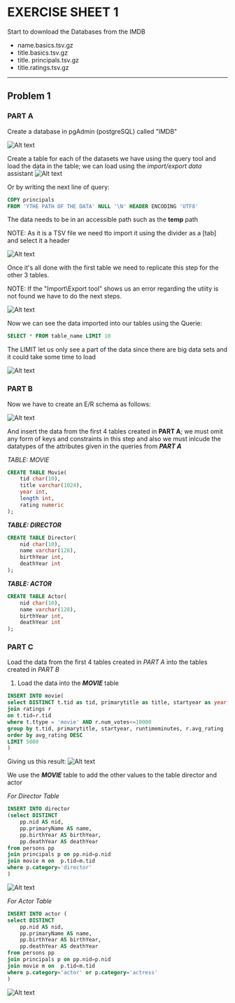 # EXERCISE SHEET 1

Start to download the Databases from the IMDB

- name.basics.tsv.gz
- title.basics.tsv.gz
- title. principals.tsv.gz
- title.ratings.tsv.gz
---

## Problem 1
### PART A
Create a database in pgAdmin (postgreSQL) called "IMDB"

![Alt text][database_create]

[database_create]: image.png

Create a table for each of the datasets we have using the query tool and load the data in the table; we can load using the *import/export data* assistant
![Alt text](image-1.png)

Or by writing the next line of query: 
``` SQL
COPY principals 
FROM 'YTHE PATH OF THE DATA' NULL '\N' HEADER ENCODING 'UTF8'
```

The data needs to be in an accessible path such as the **temp** path

NOTE: As it is a TSV file we need tto import it using the divider as a [tab] and select it a header 

![Alt text](image-2.png)

Once it's all done with the first table we need to replicate this step for the other 3 tables.

NOTE: If the "Import\Export tool" shows us an error regarding the utiity is  not found we have to do the next steps.

![Alt text](image-3.png)

Now we can see the data imported into our tables using the Querie:
```SQL
SELECT * FROM table_name LIMIT 10
```
The LIMIT let us only see a part of the data since there are big data sets and it could take some time to load

![Alt text](image-4.png)

### PART B

Now we have to create an E/R schema as follows:

![Alt text](image-5.png)

And insert the data from the first 4 tables created in **PART A**; we must omit any form of keys and constraints in this step and also we must inlcude the datatypes of the attributes given in the queries from ***PART A***

*TABLE: MOVIE*
```SQL
CREATE TABLE Movie(
    tid char(10),
    title varchar(1024),
    year int,
    length int,
    rating numeric
);
```
***TABLE: DIRECTOR***
```SQL
CREATE TABLE Director(
    nid char(10),
    name varchar(128),
    birthYear int,
    deathYear int
);
```

***TABLE: ACTOR***

```SQL
CREATE TABLE Actor(
    nid char(10),
    name varchar(128),
    birthYear int,
    deathYear int
);
```

### PART C
Load the data from the first 4 tables created in *PART A* into the tables created in *PART B*

1. Load the data into the ***MOVIE*** table
```SQL
INSERT INTO movie(
select DISTINCT t.tid as tid, primarytitle as title, startyear as year, runtimeminutes as length, r.avg_rating as rating from titles t 
join ratings r 
on t.tid=r.tid 
where t.ttype = 'movie' AND r.num_votes<=10000 
group by t.tid, primarytitle, startyear, runtimeminutes, r.avg_rating
order by avg_rating DESC
LIMIT 5000
)
```
Giving us this result:
![Alt text](image-6.png)


We use the ***MOVIE*** table to add the other values to the table director and actor

*For Director Table*
```SQL
INSERT INTO director 
(select DISTINCT 
    pp.nid AS nid,
    pp.primaryName AS name,
    pp.birthYear AS birthYear,
    pp.deathYear AS deathYear					  
from persons pp
join principals p on pp.nid=p.nid
join movie m on  p.tid=m.tid
where p.category='director'
)
```
![Alt text](image-7.png)

*For Actor Table*

```SQL
INSERT INTO actor (
select DISTINCT 
    pp.nid AS nid,
    pp.primaryName AS name,
    pp.birthYear AS birthYear,
    pp.deathYear AS deathYear	  
from persons pp
join principals p on pp.nid=p.nid
join movie m on  p.tid=m.tid
where p.category='actor' or p.category='actress'
)
```
![Alt text](image-8.png)


















